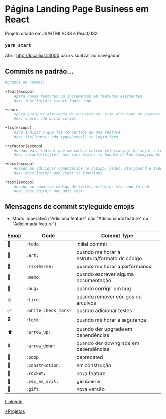 # Página Landing Page Business em React

Projeto criado em JS/HTML/CSS e React/JSX

### `yarn start`

Abrir [http://localhost:3000](http://localhost:3000) para visualizar no navegador.

## Commits no padrão...
``` bash
#grupos de commit:
    
•feat(escopo)
    #para novas features ou incrementos em features existentes
    #ex: feat(login): create login page

•chore
    #para qualquer alteração de arquitetura. Seja alteração do package.json ou algum arquivo de configuração, ou mesmo alteração da organização de pastas/código do projeto
    #ex: chore: add build script

•fix(escopo)
    #irá indicar o que foi concertado em uma feature.
    #ex: fix(login): add type="email" to login form

•refactor(escopo)
    #usado para indicar que um código sofreu refactoring. Ou seja: o resultado final daquele código refatorado não foi alterado.
    #ex: refactor(style): use sass mixins to handle darken backgrounds

•docs(escopo)
    #usado ao adicionar comentários no código, jsdoc, storyboard e tudo que não interfira no código, porém indique o funcionamento do mesmo.
    #ex: docs(login): add jsdoc to functions

•test(escopo)
    #usado ao commitar código de testes unitários e/ou end-to-end.
    #ex: test(login): add unit test
```

## Mensagens de commit styleguide emojis

- Modo imperativo ("Adiciona feature" não "Adicionando feature" ou "Adicionada feature")

Emoji | Code | Commit Type
------------ | ------------- | -------------
:tada: | `:tada:` | initial commit
:art: | `:art:` | quando melhorar a estrutura/formato do código
:racehorse: | `:racehorse:` | quando melhorar a performance
:memo: | `:memo:` | quando escrever alguma documentação
:bug: | `:bug:` | quando corrigir um bug
:fire: | `:fire:` | quando remover códigos ou arquivos
:white_check_mark: | `:white_check_mark:` | quando adicionar testes
:lock: | `:lock:` | quando melhorar a segurança
:arrow_up: | `:arrow_up:` | quando der upgrade em dependências
:arrow_down: | `:arrow_down:` | quando der downgrade em dependências
:poop: | `:poop:` | deprecated
:construction: | `:construction:` | em construção
:rocket: | `:rocket:` | nova feature
:see_no_evil: | `:see_no_evil:` | gambiarra
:gift: | `:gift:` | nova versão

[LinkedIn](https://www.linkedin.com/in/luana-lencina-dos-santos-944474195/)

[+Projetos](https://github.com/LuanaLencinaS)